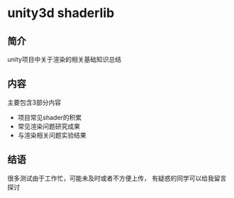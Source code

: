 # unity3d shaderlib

## 简介

unity项目中关于渲染的相关基础知识总结

## 内容

主要包含3部分内容

* 项目常见shader的积累
* 常见渲染问题研究成果
* 与渲染相关问题实验结果

## 结语

很多测试由于工作忙，可能未及时或者不方便上传，
有疑惑的同学可以给我留言探讨